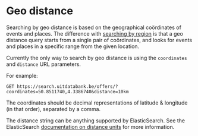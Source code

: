# Geo distance

Searching by geo distance is based on the geographical coördinates of events and places. The difference with [searching by region](/region.md) is that a geo distance query starts from a single pair of coördinates, and looks for events and places in a specific range from the given location.

Currently the only way to search by geo distance is using the `coordinates` and `distance` URL parameters.

For example:

```
GET https://search.uitdatabank.be/offers/?coordinates=50.8511740,4.3386740&distance=10km
```

The coordinates should be decimal representations of latitude & longitude \(in that order\), separated by a comma.

The distance string can be anything supported by ElasticSearch. See the ElasticSearch [documentation on distance units](https://www.elastic.co/guide/en/elasticsearch/reference/5.0/common-options.html#distance-units) for more information.

